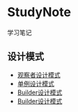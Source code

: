 # StudyNote
学习笔记
## 设计模式
* [观察者设计模式](DesignPatterns/观察者模式.md)
* [单例设计模式](DesignPatterns/单例模式.md)
* [Builder设计模式](DesignPatterns/Builder模式.md)
* [Builder设计模式](DesignPatterns/原型模式.md)
